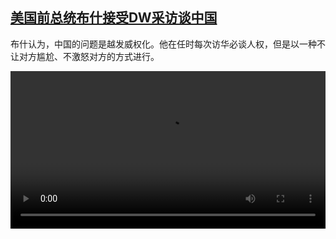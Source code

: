 <!--1626364024000-->
[美国前总统布什接受DW采访谈中国](https://www.dw.com/zh/%E7%BE%8E%E5%9B%BD%E5%89%8D%E6%80%BB%E7%BB%9F%E5%B8%83%E4%BB%80%E6%8E%A5%E5%8F%97DW%E9%87%87%E8%AE%BF%E8%B0%88%E4%B8%AD%E5%9B%BD/a-58280600)
------

<p>布什认为，中国的问题是越发威权化。他在任时每次访华必谈人权，但是以一种不让对方尴尬、不激怒对方的方式进行。</small></p><video src="https://dwhlsondemand-vh.akamaihd.net/i/dwtv_video/flv/vdt_zh/2021/bchi210715_001_inesbush_01r_,sd_sor,sd_avc,.mp4.csmil/master.m3u8" controls style="width:100%"></video>
